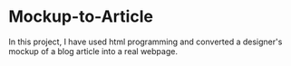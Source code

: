# Mockup-to-Article
In this project, I have used html programming and converted a designer's mockup of a blog article into a real webpage. 
